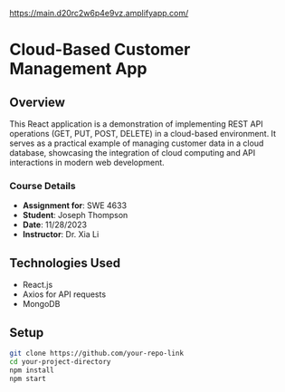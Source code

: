 https://main.d20rc2w6p4e9vz.amplifyapp.com/

# Cloud-Based Customer Management App

## Overview
This React application is a demonstration of implementing REST API operations (GET, PUT, POST, DELETE) in a cloud-based environment. It serves as a practical example of managing customer data in a cloud database, showcasing the integration of cloud computing and API interactions in modern web development.

### Course Details
- **Assignment for**: SWE 4633
- **Student**: Joseph Thompson
- **Date**: 11/28/2023
- **Instructor**: Dr. Xia Li

## Technologies Used
- React.js
- Axios for API requests
- MongoDB

## Setup
```bash
git clone https://github.com/your-repo-link
cd your-project-directory
npm install
npm start
